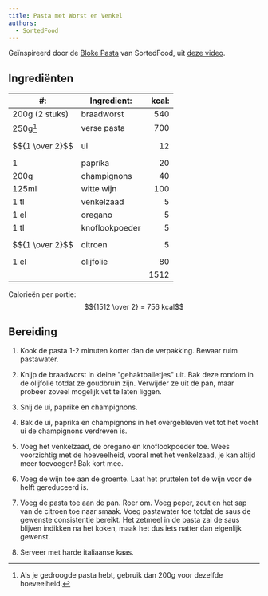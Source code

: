 ```yaml
---
title: Pasta met Worst en Venkel
authors:
  - SortedFood
---
```


Geïnspireerd door de [Bloke Pasta](https://sortedfood.com/recipe/12543) van SortedFood, uit [deze video](https://www.youtube.com/watch?v=PQiO1wgv94k).

## Ingrediënten

| #:               | Ingredient:    | kcal: |
| ---------------- | -------------- | ----: |
| 200g (2 stuks)   | braadworst     |   540 |
| 250g[^1]         | verse pasta    |   700 |
| $${1 \over 2}$$ | ui             |    12 |
| 1                | paprika        |    20 |
| 200g             | champignons    |    40 |
| 125ml            | witte wijn     |   100 |
| 1 tl             | venkelzaad     |     5 |
| 1 el             | oregano        |     5 |
| 1 tl             | knoflookpoeder |     5 |
| $${1 \over 2}$$ | citroen        |     5 |
| 1 el             | olijfolie      |    80 |
|                  |                |  1512 |

[^1]: Als je gedroogde pasta hebt, gebruik dan 200g voor dezelfde hoeveelheid.

Calorieën per portie: $${1512 \over 2} = 756 kcal$$

## Bereiding

1. Kook de pasta 1-2 minuten korter dan de verpakking. Bewaar ruim pastawater.

1. Knijp de braadworst in kleine "gehaktballetjes" uit. Bak deze rondom in de olijfolie totdat ze goudbruin zijn. Verwijder ze uit de pan, maar probeer zoveel mogelijk vet te laten liggen.

1. Snij de ui, paprike en champignons.

1. Bak de ui, paprika en champignons in het overgebleven vet tot het vocht ui de champignons verdreven is.

1. Voeg het venkelzaad, de oregano en knoflookpoeder toe. Wees voorzichtig met de hoeveelheid, vooral met het venkelzaad, je kan altijd meer toevoegen! Bak kort mee.

1. Voeg de wijn toe aan de groente. Laat het pruttelen tot de wijn voor de helft gereduceerd is.

1. Voeg de pasta toe aan de pan. Roer om. Voeg peper, zout en het sap van de citroen toe naar smaak. Voeg pastawater toe totdat de saus de gewenste consistentie bereikt. Het zetmeel in de pasta zal de saus blijven indikken na het koken, maak het dus iets natter dan eigenlijk gewenst.

1. Serveer met harde italiaanse kaas.
